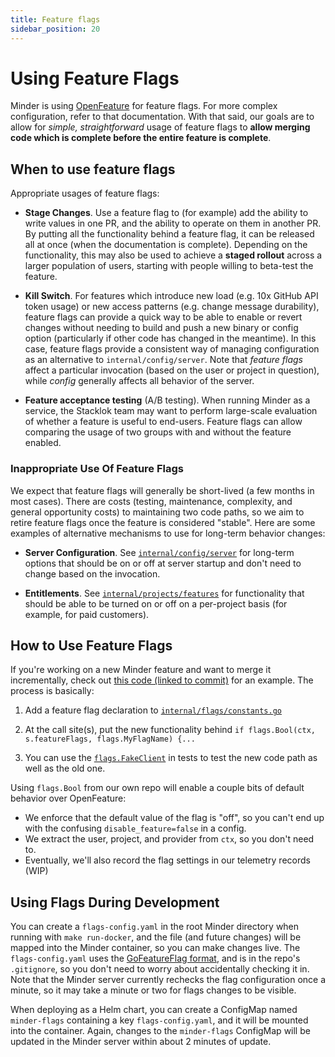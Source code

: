```yaml
---
title: Feature flags
sidebar_position: 20
---
```


# Using Feature Flags

Minder is using [OpenFeature](https://openfeature.dev/) for feature flags.  For more complex configuration, refer to that documentation.  With that said, our goals are to allow for _simple, straightforward_ usage of feature flags to **allow merging code which is complete before the entire feature is complete**.

## When to use feature flags

Appropriate usages of feature flags:

* **Stage Changes**.  Use a feature flag to (for example) add the ability to write values in one PR, and the ability to operate on them in another PR.  By putting all the functionality behind a feature flag, it can be released all at once (when the documentation is complete).  Depending on the functionality, this may also be used to achieve a **staged rollout** across a larger population of users, starting with people willing to beta-test the feature.

* **Kill Switch**.  For features which introduce new load (e.g. 10x GitHub API token usage) or new access patterns (e.g. change message durability), feature flags can provide a quick way to be able to enable or revert changes without needing to build and push a new binary or config option (particularly if other code has changed in the meantime).  In this case, feature flags provide a consistent way of managing configuration as an alternative to `internal/config/server`.  Note that _feature flags_ affect a particular invocation (based on the user or project in question), while _config_ generally affects all behavior of the server.

* **Feature acceptance testing** (A/B testing).  When running Minder as a service, the Stacklok team may want to perform large-scale evaluation of whether a feature is useful to end-users.  Feature flags can allow comparing the usage of two groups with and without the feature enabled.

### Inappropriate Use Of Feature Flags

We expect that feature flags will generally be short-lived (a few months in most cases).  There are costs (testing, maintenance, complexity, and general opportunity costs) to maintaining two code paths, so we aim to retire feature flags once the feature is considered "stable".  Here are some examples of alternative mechanisms to use for long-term behavior changes:

* **Server Configuration**.  See [`internal/config/server`](https://github.com/stacklok/minder/tree/main/internal/config/server) for long-term options that should be on or off at server startup and don't need to change based on the invocation.

* **Entitlements**.  See [`internal/projects/features`](https://github.com/stacklok/minder/tree/main/internal/projects/features) for functionality that should be able to be turned on or off on a per-project basis (for example, for paid customers).

## How to Use Feature Flags

If you're working on a new Minder feature and want to merge it incrementally, check out [this code (linked to commit)](https://github.com/stacklok/minder/blob/d8f7d5709540bd33a2200adc2dbd330bbeceae86/internal/controlplane/handlers_authz.go#L222) for an example.  The process is basically:

1. Add a feature flag declaration to [`internal/flags/constants.go`](https://github.com/stacklok/minder/blob/main/internal/flags/constants.go)

1. At the call site(s), put the new functionality behind `if flags.Bool(ctx, s.featureFlags, flags.MyFlagName) {...`

1. You can use the [`flags.FakeClient`](https://github.com/stacklok/minder/blob/main/internal/flags/test_client.go) in tests to test the new code path as well as the old one.

Using `flags.Bool` from our own repo will enable a couple bits of default behavior over OpenFeature:

* We enforce that the default value of the flag is "off", so you can't end up with the confusing `disable_feature=false` in a config.
* We extract the user, project, and provider from `ctx`, so you don't need to.
* Eventually, we'll also record the flag settings in our telemetry records (WIP)

## Using Flags During Development

You can create a `flags-config.yaml` in the root Minder directory when running with `make run-docker`, and the file (and future changes) will be mapped into the Minder container, so you can make changes live.  The `flags-config.yaml` uses the [GoFeatureFlag format](https://gofeatureflag.org/docs/configure_flag/flag_format), and is in the repo's `.gitignore`, so you don't need to worry about accidentally checking it in.  Note that the Minder server currently rechecks the flag configuration once a minute, so it may take a minute or two for flags changes to be visible.

When deploying as a Helm chart, you can create a ConfigMap named `minder-flags` containing a key `flags-config.yaml`, and it will be mounted into the container.  Again, changes to the `minder-flags` ConfigMap will be updated in the Minder server within about 2 minutes of update.
